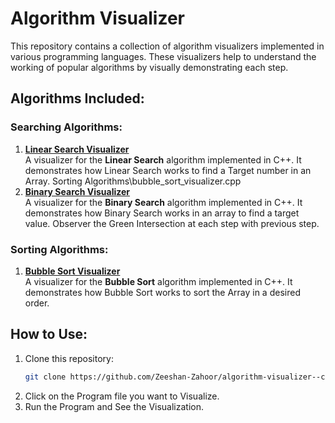 # Algorithm Visualizer

This repository contains a collection of algorithm visualizers implemented in various programming languages. These visualizers help to understand the working of popular algorithms by visually demonstrating each step.

## Algorithms Included:

### Searching Algorithms:
1. **[Linear Search Visualizer](Searching%20Algorithms/linear_search_visualizer.cpp)**  
   A visualizer for the **Linear Search** algorithm implemented in C++. It demonstrates how Linear Search works to find a Target number in an Array.
   Sorting Algorithms\bubble_sort_visualizer.cpp
2. **[Binary Search Visualizer](Searching%20Algorithms/binary_search_visualizer.cpp)**  
   A visualizer for the **Binary Search** algorithm implemented in C++. It demonstrates how Binary Search works in an array to find a target value.
   Observer the Green Intersection at each step with previous step.

### Sorting Algorithms:
1. **[Bubble Sort Visualizer](Sorting%20Algorithms/bubble_sort_visualizer.cpp)**  
   A visualizer for the **Bubble Sort** algorithm implemented in C++. It demonstrates how Bubble Sort works to sort the Array in a desired order.

## How to Use:
1. Clone this repository:
   ```bash
   git clone https://github.com/Zeeshan-Zahoor/algorithm-visualizer--console-.git
2. Click on the Program file you want to Visualize.
3. Run the Program and See the Visualization.

